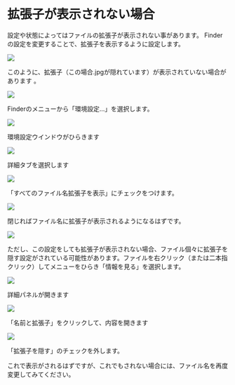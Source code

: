 # 拡張子が表示されない場合

設定や状態によってはファイルの拡張子が表示されない事があります。
Finderの設定を変更することで、拡張子を表示するように設定します。

![](2014-08-09_23.42.23.jpg)

このように、拡張子（この場合.jpgが隠れています）が表示されていない場合があります 。

![](2014-08-09_23.42.51.jpg)

Finderのメニューから「環境設定…」を選択します。

![](2014-08-09_23.42.55.jpg)

環境設定ウインドウがひらきます

![](2014-08-09_23.42.56.jpg)

詳細タブを選択します

![](2014-08-09_23.42.58.jpg)

「すべてのファイル名拡張子を表示」にチェックをつけます。

![](2014-08-09_23.43.14.jpg)

閉じればファイル名に拡張子が表示されるようになるはずです。

![](2014-08-09_23.43.20.jpg)

ただし、この設定をしても拡張子が表示されない場合、ファイル個々に拡張子を隠す設定がされている可能性があります。ファイルを右クリック（または二本指クリック）してメニューをひらき「情報を見る」を選択します。

![](2014-08-09_23.43.26.jpg)

詳細パネルが開きます

![](2014-08-09_23.43.29.jpg)

「名前と拡張子」をクリックして、内容を開きます

![](2014-08-09_23.43.30.jpg)

「拡張子を隠す」のチェックを外します。


これで表示がされるはずですが、これでもされない場合には、ファイル名を再度変更してみてください。
